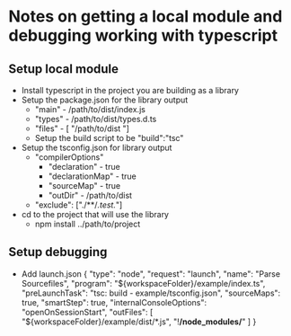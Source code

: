 # Notes on getting a local module and debugging working with typescript

## Setup local module

-   Install typescript in the project you are building as a library
-   Setup the package.json for the library output
    -   "main" - /path/to/dist/index.js
    -   "types" - /path/to/dist/types.d.ts
    -   "files" - [ "/path/to/dist "]
    -   Setup the build script to be "build":"tsc"
-   Setup the tsconfig.json for library output
    -   "compilerOptions"
        -   "declaration" - true
        -   "declarationMap" - true
        -   "sourceMap" - true
        -   "outDir" - /path/to/dist
    -   "exclude": ["./**/*.test.*"]
-   cd to the project that will use the library
    -   npm install ../path/to/project

## Setup debugging

-   Add launch.json
    {
    "type": "node",
    "request": "launch",
    "name": "Parse Sourcefiles",
    "program": "${workspaceFolder}/example/index.ts",
			"preLaunchTask": "tsc: build - example/tsconfig.json",
			"sourceMaps": true,
			"smartStep": true,
			"internalConsoleOptions": "openOnSessionStart",
			"outFiles": [
				"${workspaceFolder}/example/dist/\*.js",
    "!**/node_modules/**"
    ]
    }
